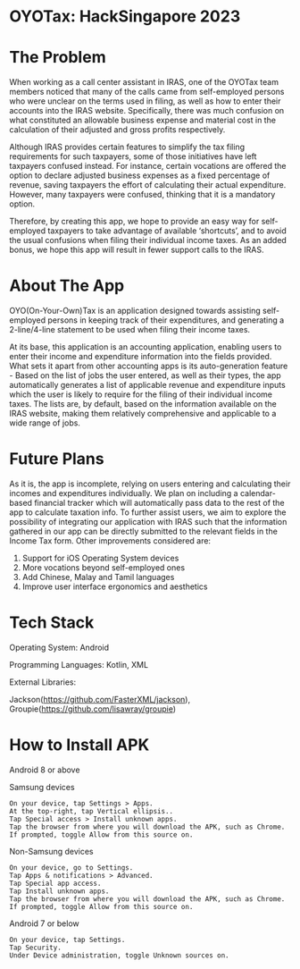 # OYOTax: HackSingapore 2023

# The Problem

  When working as a call center assistant in IRAS, one of the OYOTax team members noticed that many of the calls came from self-employed persons who were unclear on the terms used in filing, as well as how to enter their accounts into the IRAS website. Specifically, there was much confusion on what constituted an allowable business expense and material cost in the calculation of their adjusted and gross profits respectively.
  
  Although IRAS provides certain features to simplify the tax filing requirements for such taxpayers, some of those initiatives have left taxpayers confused instead. For instance, certain vocations are offered the option to declare adjusted business expenses as a fixed percentage of revenue, saving taxpayers the effort of calculating their actual expenditure. However, many taxpayers were confused, thinking that it is a mandatory option.

  Therefore, by creating this app, we hope to provide an easy way for self-employed taxpayers to take advantage of available ‘shortcuts’, and to avoid the usual confusions when filing their individual income taxes. As an added bonus, we hope this app will result in fewer support calls to the IRAS.


# About The App

  OYO(On-Your-Own)Tax is an application designed towards assisting self-employed persons in keeping track of their expenditures, and generating a 2-line/4-line statement to be used when filing their income taxes.
  
  At its base, this application is an accounting application, enabling users to enter their income and expenditure information into the fields provided. What sets it apart from other accounting apps is its auto-generation feature - Based on the list of jobs the user entered, as well as their types, the app automatically generates a list of applicable revenue and expenditure inputs which the user is likely to require for the filing of their individual income taxes. The lists are, by default, based on the information available on the IRAS website, making them relatively comprehensive and applicable to a wide range of jobs.


# Future Plans
As it is, the app is incomplete, relying on users entering and calculating their incomes and expenditures individually. We plan on including a calendar-based financial tracker which will automatically pass data to the rest of the app to calculate taxation info. To further assist users, we aim to explore the possibility of integrating our application with IRAS such that the information gathered in our app can be directly submitted to the relevant fields in the Income Tax form. Other improvements considered are:

1. Support for iOS Operating System devices
2. More vocations beyond self-employed ones
3. Add Chinese, Malay and Tamil languages
4. Improve user interface ergonomics and aesthetics

# Tech Stack
Operating System: Android

Programming Languages: Kotlin, XML

External Libraries: 

Jackson(https://github.com/FasterXML/jackson),
Groupie(https://github.com/lisawray/groupie)

# How to Install APK

Android 8 or above

Samsung devices

    On your device, tap Settings > Apps.
    At the top-right, tap Vertical ellipsis..
    Tap Special access > Install unknown apps.
    Tap the browser from where you will download the APK, such as Chrome.
    If prompted, toggle Allow from this source on.

Non-Samsung devices

    On your device, go to Settings.
    Tap Apps & notifications > Advanced.
    Tap Special app access.
    Tap Install unknown apps.
    Tap the browser from where you will download the APK, such as Chrome.
    If prompted, toggle Allow from this source on.

Android 7 or below

    On your device, tap Settings.
    Tap Security.
    Under Device administration, toggle Unknown sources on.
